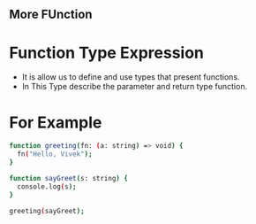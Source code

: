 ##                                         More FUnction



# Function Type Expression
- It is allow us to define and use types that present functions.
- In This Type describe the parameter and return type function.


# For Example

```bash
function greeting(fn: (a: string) => void) {
  fn("Hello, Vivek");
}

function sayGreet(s: string) {
  console.log(s);
}

greeting(sayGreet);
```
